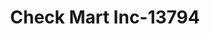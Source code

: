 ---
f_zip-code: 72032
f_state-code: AR
title: Check Mart Inc-13794
f_phone: 501-329-5220
f_city-only: Conway
f_address: 803 Harkrider Street Ste 13 Conway
f_location-unique-id: '13794'
slug: check-mart-inc-13794
updated-on: '2024-05-30T13:46:58.046Z'
created-on: '2024-05-30T13:36:59.803Z'
published-on: '2024-05-30T13:54:32.469Z'
f_city-state: cms/city/conway-ar.md
f_company: cms/company/check-mart-inc.md
f_state: cms/state/arkansas.md
layout: '[payday-loan].html'
tags: payday-loan
---